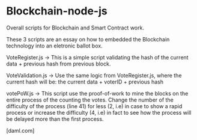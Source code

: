 # Blockchain-node-js
Overall scripts for Blockchain and Smart Contract work.

These 3 scripts are an essay on how to embedded the Blockchain technology into an eletronic ballot box.

VoteRegister.js -> This is a simple script validating the hash of the current data + previous hash from previous block.

VoteValidation.js -> Use the same logic from VoteRegister.js, where the current hash will be: the current data + voterID + previous hash

votePoW.js -> This script use the proof-of-work to mine the blocks on the entire process of the counting the votes. Change the number of the difficulty of the process (line 41) for less (2, i.e) in case to show a rapid process or increase the difficulty (4, i.e) in fact to see how the process will be delayed more than the first process.

[daml.com]
